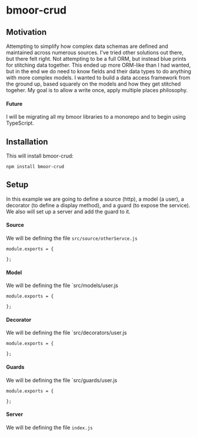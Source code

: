 # bmoor-crud

## Motivation
Attempting to simplify how complex data schemas are defined and maintained across numerous sources.  I've tried other solutions out there, but there felt right.  Not attempting to be a full ORM, but instead blue prints for stitching data together.
This ended up more ORM-like than I had wanted, but in the end we do need to know fields and their data types to do anything with more complex models.  I wanted to build a data access framework from the ground up, based squarely on the models and how they get stitched togeher.  My goal is to allow a write once, apply multiple places philosophy.

#### Future
I will be migrating all my bmoor libraries to a monorepo and to begin using TypeScript.

## Installation
This will install bmoor-crud:
```
npm install bmoor-crud
```

## Setup
In this example we are going to define a source (http), a model (a user), a decorator (to define a display method), and a guard (to expose the service).  We also will set up a server and add the guard to it. 

#### Source
We will be defining the file `src/source/otherServce.js`
```
module.exports = {
  
};
```

#### Model
We will be defining the file `src/models/user.js
```
module.exports = {
  
};
```

#### Decorator
We will be defining the file `src/decorators/user.js
```
module.exports = {
  
};
```

#### Guards
We will be defining the file `src/guards/user.js
```
module.exports = {
  
};
```

#### Server
We will be defining the file `index.js`
```
```
